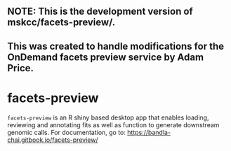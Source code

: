 ## NOTE: This is the development version of mskcc/facets-preview/. 
## This was created to handle modifications for the OnDemand facets preview service by Adam Price.

# facets-preview
`facets-preview` is an R shiny based desktop app that enables loading, reviewing and annotating fits as well as function to generate downstream genomic calls. For documentation, go to: https://bandla-chai.gitbook.io/facets-preview/

